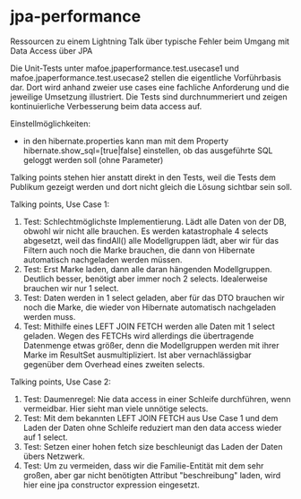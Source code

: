 # jpa-performance
Ressourcen zu einem Lightning Talk über typische Fehler beim Umgang mit Data Access über JPA

Die Unit-Tests unter mafoe.jpaperformance.test.usecase1 und mafoe.jpaperformance.test.usecase2 stellen die eigentliche
Vorführbasis dar. Dort wird anhand zweier use cases eine fachliche Anforderung und die jeweilige Umsetzung illustriert.
Die Tests sind durchnummeriert und zeigen kontinuierliche Verbesserung beim data access auf.

Einstellmöglichkeiten:
 - in den hibernate.properties kann man mit dem Property hibernate.show_sql=[true|false] einstellen, ob das ausgeführte
 SQL geloggt werden soll (ohne Parameter)

Talking points stehen hier anstatt direkt in den Tests, weil die Tests dem Publikum gezeigt werden und dort nicht gleich
die Lösung sichtbar sein soll.

Talking points, Use Case 1:

1. Test: Schlechtmöglichste Implementierung. Lädt alle Daten von der DB, obwohl wir nicht alle brauchen. Es werden
katastrophale 4 selects abgesetzt, weil das findAll() alle Modellgruppen lädt, aber wir für das Filtern auch noch die
Marke brauchen, die dann von Hibernate automatisch nachgeladen werden müssen.
2. Test: Erst Marke laden, dann alle daran hängenden Modellgruppen. Deutlich besser, benötigt aber immer noch 2 selects.
Idealerweise brauchen wir nur 1 select.
3. Test: Daten werden in 1 select geladen, aber für das DTO brauchen wir noch die Marke, die wieder von Hibernate
automatisch nachgeladen werden muss.
4. Test: Mithilfe eines LEFT JOIN FETCH werden alle Daten mit 1 select geladen. Wegen des FETCHs wird allerdings die
übertragende Datenmenge etwas größer, denn die Modellgruppen werden mit ihrer Marke im ResultSet ausmultipliziert. Ist
aber vernachlässigbar gegenüber dem Overhead eines zweiten selects.

Talking points, Use Case 2:

1. Test: Daumenregel: Nie data access in einer Schleife durchführen, wenn vermeidbar. Hier sieht man viele unnötige selects.
2. Test: Mit dem bekannten LEFT JOIN FETCH aus Use Case 1 und dem Laden der Daten ohne Schleife reduziert man den data
access wieder auf 1 select.
3. Test: Setzen einer hohen fetch size beschleunigt das Laden der Daten übers Netzwerk.
4. Test: Um zu vermeiden, dass wir die Familie-Entität mit dem sehr großen, aber gar nicht benötigten Attribut "beschreibung"
laden, wird hier eine jpa constructor expression eingesetzt.
